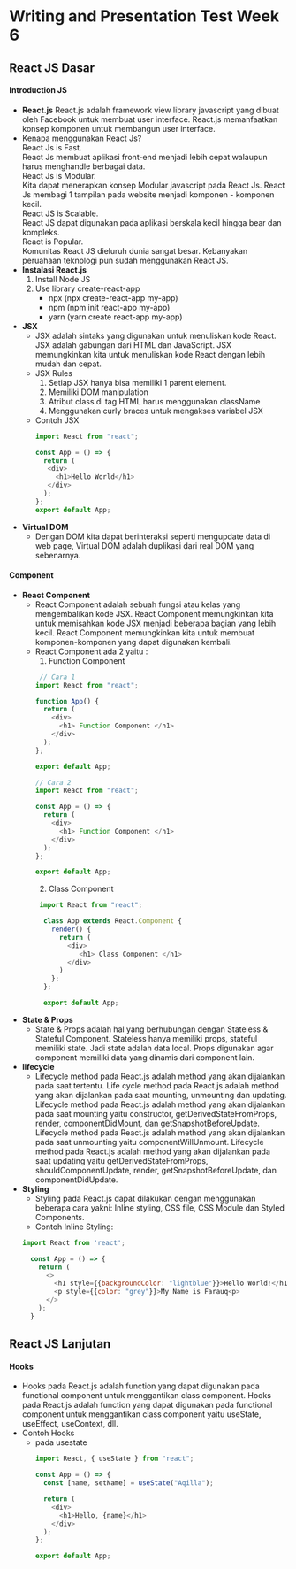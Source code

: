 # **Writing and Presentation Test Week 6**
## **React JS Dasar**
#### **Introduction JS**
- **React.js**
React.js adalah framework view library javascript yang dibuat oleh Facebook untuk membuat user interface. React.js memanfaatkan konsep komponen untuk membangun user interface.
- Kenapa menggunakan React Js? <br>
React Js is Fast.<br>
React Js membuat aplikasi front-end menjadi lebih cepat walaupun harus menghandle berbagai data.<br>
React Js is Modular.<br>
Kita dapat menerapkan konsep Modular javascript pada React Js. React Js membagi 1 tampilan pada website menjadi komponen - komponen kecil.<br>
React JS is Scalable.<br>
React JS dapat digunakan pada aplikasi berskala kecil hingga bear dan kompleks.<br>
React is Popular.<br>
Komunitas React JS dieluruh dunia sangat besar. Kebanyakan peruahaan teknologi pun sudah menggunakan React JS.
- **Instalasi React.js**
  1. Install Node JS
  2. Use library create-react-app
      - npx (npx create-react-app my-app)
      - npm (npm init react-app my-app)
      - yarn (yarn create react-app my-app)
- **JSX**
  - JSX adalah sintaks yang digunakan untuk menuliskan kode React. JSX adalah gabungan dari HTML dan JavaScript. JSX memungkinkan kita untuk menuliskan kode React dengan lebih mudah dan cepat.
  - JSX Rules
    1. Setiap JSX hanya bisa memiliki 1 parent element.
    2. Memiliki DOM manipulation
    3. Atribut class di tag HTML harus menggunakan className
    4. Menggunakan curly braces untuk mengakses variabel JSX
  - Contoh JSX
    ```js
    import React from "react";

    const App = () => {
      return (
       <div>
         <h1>Hello World</h1>
       </div>
      );
    };
    export default App;
    ```
- **Virtual DOM**
  - Dengan DOM kita dapat berinteraksi seperti mengupdate data di web page, Virtual DOM adalah duplikasi dari real DOM yang sebenarnya.
#### **Component**
- **React Component**
  - React Component adalah sebuah fungsi atau kelas yang mengembalikan kode JSX. React Component memungkinkan kita untuk memisahkan kode JSX menjadi beberapa bagian yang lebih kecil. React Component memungkinkan kita untuk membuat komponen-komponen yang dapat digunakan kembali.
  - React Component ada 2 yaitu :
    1. Function Component
      ```js
       // Cara 1
      import React from "react";
    
      function App() {
        return (
          <div>
            <h1> Function Component </h1> 
          </div>
        );
      };
    
      export default App;
      ```
      ```js
      // Cara 2
      import React from "react";
    
      const App = () => {
        return (
          <div>
            <h1> Function Component </h1>
          </div>
        );
      };
    
      export default App;
      ```
    2. Class Component
    ```js
     import React from "react";

      class App extends React.Component {
        render() {
          return (
            <div>
               <h1> Class Component </h1>
            </div>
          )
        };
      };
    
      export default App;
    ```
- **State & Props**
  -  State & Props adalah hal yang berhubungan dengan Stateless & Stateful Component. Stateless hanya memiliki props, stateful memiliki state. Jadi state adalah data local. Props digunakan agar component memiliki data yang dinamis dari component lain.
- **lifecycle**
  - Lifecycle method pada React.js adalah method yang akan dijalankan pada saat tertentu. Life cycle method pada React.js adalah method yang akan dijalankan pada saat mounting, unmounting dan updating. Lifecycle method pada React.js adalah method yang akan dijalankan pada saat mounting yaitu constructor, getDerivedStateFromProps, render, componentDidMount, dan getSnapshotBeforeUpdate. Lifecycle method pada React.js adalah method yang akan dijalankan pada saat unmounting yaitu componentWillUnmount. Lifecycle method pada React.js adalah method yang akan dijalankan pada saat updating yaitu getDerivedStateFromProps, shouldComponentUpdate, render, getSnapshotBeforeUpdate, dan componentDidUpdate. 
- **Styling**
  - Styling pada React.js dapat dilakukan dengan menggunakan beberapa cara yakni: Inline styling, CSS file, CSS Module dan Styled Components.<br>
  - Contoh Inline Styling:
  ```js
  import React from 'react';

    const App = () => {
      return (
        <>
          <h1 style={{backgroundColor: "lightblue"}}>Hello World!</h1>
          <p style={{color: "grey"}}>My Name is Farauq<p>
        </>
      );
    }
  ```
## **React JS Lanjutan**
#### **Hooks**
- Hooks pada React.js adalah function yang dapat digunakan pada functional component untuk menggantikan class component. Hooks pada React.js adalah function yang dapat digunakan pada functional component untuk menggantikan class component yaitu useState, useEffect, useContext, dll.
- Contoh Hooks
  - pada usestate
    ```js
    import React, { useState } from "react";

    const App = () => {
      const [name, setName] = useState("Aqilla");
    
      return (
        <div>
          <h1>Hello, {name}</h1>
        </div>
      );
    };
    
    export default App;
    ```
